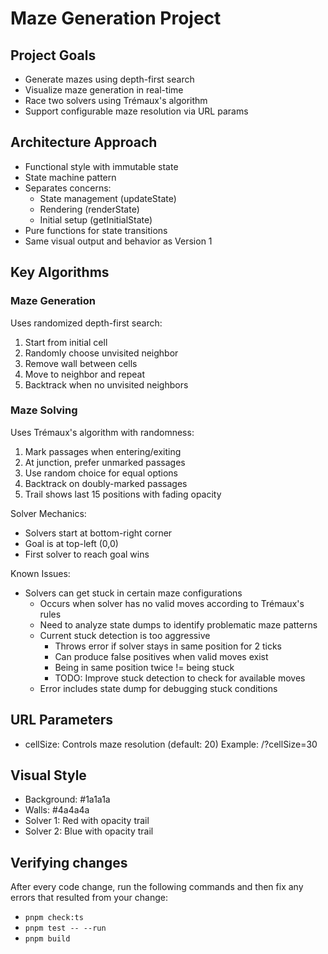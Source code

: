 # Maze Generation Project

## Project Goals

- Generate mazes using depth-first search
- Visualize maze generation in real-time
- Race two solvers using Trémaux's algorithm
- Support configurable maze resolution via URL params

## Architecture Approach

- Functional style with immutable state
- State machine pattern
- Separates concerns:
  - State management (updateState)
  - Rendering (renderState)
  - Initial setup (getInitialState)
- Pure functions for state transitions
- Same visual output and behavior as Version 1

## Key Algorithms

### Maze Generation

Uses randomized depth-first search:

1. Start from initial cell
2. Randomly choose unvisited neighbor
3. Remove wall between cells
4. Move to neighbor and repeat
5. Backtrack when no unvisited neighbors

### Maze Solving

Uses Trémaux's algorithm with randomness:

1. Mark passages when entering/exiting
2. At junction, prefer unmarked passages
3. Use random choice for equal options
4. Backtrack on doubly-marked passages
5. Trail shows last 15 positions with fading opacity

Solver Mechanics:
- Solvers start at bottom-right corner
- Goal is at top-left (0,0)
- First solver to reach goal wins

Known Issues:
- Solvers can get stuck in certain maze configurations
  - Occurs when solver has no valid moves according to Trémaux's rules
  - Need to analyze state dumps to identify problematic maze patterns
  - Current stuck detection is too aggressive
    - Throws error if solver stays in same position for 2 ticks
    - Can produce false positives when valid moves exist
    - Being in same position twice != being stuck
    - TODO: Improve stuck detection to check for available moves
  - Error includes state dump for debugging stuck conditions

## URL Parameters

- cellSize: Controls maze resolution (default: 20)
  Example: /?cellSize=30

## Visual Style

- Background: #1a1a1a
- Walls: #4a4a4a
- Solver 1: Red with opacity trail
- Solver 2: Blue with opacity trail

## Verifying changes

After every code change, run the following commands and then fix any errors that resulted from your change:

- `pnpm check:ts`
- `pnpm test -- --run`
- `pnpm build`
